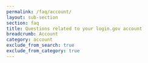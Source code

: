 ```yaml
---
permalink: /faq/account/
layout: sub-section
section: faq
title: Questions related to your login.gov account
breadcrumb: Account
category: account
exclude_from_search: true
exclude_from_category: true
---
```

